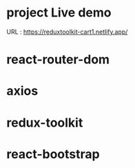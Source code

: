 # project Live demo
URL : https://reduxtoolkit-cart1.netlify.app/

# react-router-dom
# axios
# redux-toolkit
# react-bootstrap
